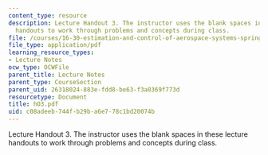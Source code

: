 ```yaml
---
content_type: resource
description: Lecture Handout 3. The instructor uses the blank spaces in these lecture
  handouts to work through problems and concepts during class.
file: /courses/16-30-estimation-and-control-of-aerospace-systems-spring-2004/c08adeeb744fb29ba6e778c1bd20074b_hO3.pdf
file_type: application/pdf
learning_resource_types:
- Lecture Notes
ocw_type: OCWFile
parent_title: Lecture Notes
parent_type: CourseSection
parent_uid: 26318024-883e-fdd8-be63-f3a0369f773d
resourcetype: Document
title: hO3.pdf
uid: c08adeeb-744f-b29b-a6e7-78c1bd20074b
---
```

Lecture Handout 3. The instructor uses the blank spaces in these lecture handouts to work through problems and concepts during class.

